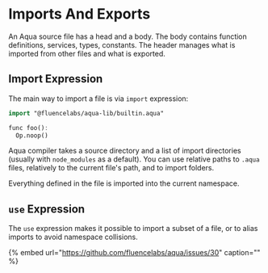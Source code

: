 # Imports And Exports

An Aqua source file has a head and a body. The body contains function definitions, services, types, constants. The header manages what is imported from other files and what is exported.

## Import Expression

The main way to import a file is via `import` expression:

```haskell
import "@fluencelabs/aqua-lib/builtin.aqua"

func foo():
  Op.noop()
```

Aqua compiler takes a source directory and a list of import directories \(usually with `node_modules` as a default\). You can use relative paths to `.aqua` files, relatively to the current file's path, and to import folders.

Everything defined in the file is imported into the current namespace.

## `use` Expression

The `use` expression makes it possible to import a subset of a file, or to alias imports to avoid namespace collisions.

{% embed url="https://github.com/fluencelabs/aqua/issues/30" caption="" %}

